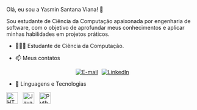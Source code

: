 Olá, eu sou a Yasmin Santana Viana! 👋

Sou estudante de Ciência da Computação apaixonada por engenharia de software, com o objetivo de aprofundar meus conhecimentos e aplicar minhas habilidades em projetos práticos.

- 👩🏻‍💻 Estudante de Ciência da Computação.

- 📫 Meus contatos

    <p align="left">
<div class="badges" style="display: flex; justify-content: center; gap: 10px;">
  <!-- E-mail -->
  <a href="mailto:ysaintviana@gmail.com">
    <img 
      alt="E-mail" 
      title="Envie-me um e-mail" 
      src="https://img.shields.io/badge/Email-D14836?style=for-the-badge&logo=gmail&logoColor=white"
    />
  </a>
  <!-- LinkedIn -->
  <a href="https://www.linkedin.com/in/yasmin-santana-viana-139188300" target="_blank" rel="noopener noreferrer">
    <img 
      alt="LinkedIn" 
      title="De uma olhada no meu LinkedIn" 
      src="https://img.shields.io/badge/LinkedIn-0077B5?style=for-the-badge&logo=linkedin&logoColor=white"
    />
  </a>
</div>

- 🤖 Linguagens e Tecnologias

<img 
    align="left" 
    alt="HTML"
    title="HTML" 
    width="30px" 
    style="padding-right: 10px;" 
    src="https://cdn.jsdelivr.net/gh/devicons/devicon@latest/icons/html5/html5-original.svg" 
/>

<img 
    align="left" 
    alt="JavaScript" 
    title="JavaScript"
    width="30px" 
    style="padding-right: 10px;" 
    src="https://cdn.jsdelivr.net/gh/devicons/devicon@latest/icons/javascript/javascript-original.svg" 
/>

<img 
    align="left" 
    alt="Python" 
    title="Python"
    width="30px" 
    style="padding-right: 10px;" 
    src="https://cdn.jsdelivr.net/gh/devicons/devicon@latest/icons/python/python-original.svg" 
/>

<br/>
<br/>
